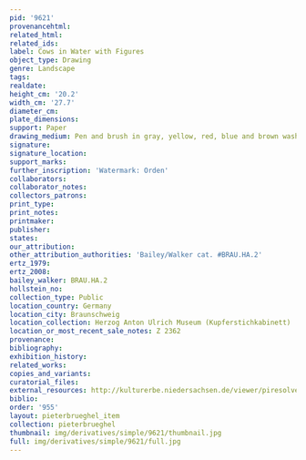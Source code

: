 ```yaml
---
pid: '9621'
provenancehtml:
related_html:
related_ids:
label: Cows in Water with Figures
object_type: Drawing
genre: Landscape
tags:
realdate:
height_cm: '20.2'
width_cm: '27.7'
diameter_cm:
plate_dimensions:
support: Paper
drawing_medium: Pen and brush in gray, yellow, red, blue and brown wash, over graphite
signature:
signature_location:
support_marks:
further_inscription: 'Watermark: Orden'
collaborators:
collaborator_notes:
collectors_patrons:
print_type:
print_notes:
printmaker:
publisher:
states:
our_attribution:
other_attribution_authorities: 'Bailey/Walker cat. #BRAU.HA.2'
ertz_1979:
ertz_2008:
bailey_walker: BRAU.HA.2
hollstein_no:
collection_type: Public
location_country: Germany
location_city: Braunschweig
location_collection: Herzog Anton Ulrich Museum (Kupferstichkabinett)
location_or_most_recent_sale_notes: Z 2362
provenance:
bibliography:
exhibition_history:
related_works:
copies_and_variants:
curatorial_files:
external_resources: http://kulturerbe.niedersachsen.de/viewer/piresolver?id=isil_DE-MUS-026819_998
biblio:
order: '955'
layout: pieterbrueghel_item
collection: pieterbrueghel
thumbnail: img/derivatives/simple/9621/thumbnail.jpg
full: img/derivatives/simple/9621/full.jpg
---
```

